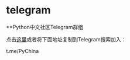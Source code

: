 # telegram
**Python中文社区Telegram群组

点击[这里](https://t.me/PyChina)或者将下面地址复制到Telegram搜索加入：

t.me/PyChina

